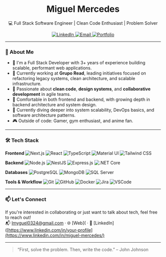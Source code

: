 <h1 align="center">Miguel Mercedes</h1>
<p align="center">💻 Full Stack Software Engineer | Clean Code Enthusiast | Problem Solver</p>

<p align="center">
  <a href="https://www.linkedin.com/in/your-profile">
    <img src="https://img.shields.io/badge/-LinkedIn-0A66C2?style=flat&logo=linkedin&logoColor=white" alt="LinkedIn">
  </a>
  <a href="mailto:your.email@example.com">
    <img src="https://img.shields.io/badge/-Email-D14836?style=flat&logo=gmail&logoColor=white" alt="Email">
  </a>
  <a href="[https://your-portfolio.com](https://migmerdev.vercel.app/)">
    <img src="https://img.shields.io/badge/-Portfolio-000?style=flat&logo=firefox-browser&logoColor=white" alt="Portfolio">
  </a>
</p>

---

### 👋 About Me

- 🎯 I'm a Full Stack Developer with 3+ years of experience building scalable, performant web applications.
- 💼 Currently working at **Grupo Read**, leading initiatives focused on refactoring legacy systems, clean architecture, and scalable infrastructure.
- 🧠 Passionate about **clean code**, **design systems**, and **collaborative development** in agile teams.
- 🔧 Comfortable in both frontend and backend, with growing depth in backend architecture and system design.
- 🌱 Currently diving deeper into system scalability, DevOps basics, and software architecture patterns.
- 🎮 Outside of code: Gamer, gym enthusiast, and anime fan.

---

### 🛠 Tech Stack

**Frontend**
![Next.js](https://img.shields.io/badge/-Next.js-000000?style=flat&logo=next.js)
![React](https://img.shields.io/badge/-React-61DAFB?style=flat&logo=react&logoColor=black)
![TypeScript](https://img.shields.io/badge/-TypeScript-3178C6?style=flat&logo=typescript&logoColor=white)
![Material UI](https://img.shields.io/badge/-Material%20UI-007FFF?style=flat&logo=mui)
![Tailwind CSS](https://img.shields.io/badge/-Tailwind%20CSS-06B6D4?style=flat&logo=tailwindcss)

**Backend**
![Node.js](https://img.shields.io/badge/-Node.js-339933?style=flat&logo=node.js)
![NestJS](https://img.shields.io/badge/-NestJS-E0234E?style=flat&logo=nestjs&logoColor=white)
![Express.js](https://img.shields.io/badge/-Express.js-000000?style=flat&logo=express)
![.NET Core](https://img.shields.io/badge/-.NET-512BD4?style=flat&logo=dotnet&logoColor=white)

**Databases**
![PostgreSQL](https://img.shields.io/badge/-PostgreSQL-336791?style=flat&logo=postgresql)
![MongoDB](https://img.shields.io/badge/-MongoDB-47A248?style=flat&logo=mongodb)
![SQL Server](https://img.shields.io/badge/-SQL%20Server-CC2927?style=flat&logo=microsoftsqlserver&logoColor=white)

**Tools & Workflow**
![Git](https://img.shields.io/badge/-Git-F05032?style=flat&logo=git)
![GitHub](https://img.shields.io/badge/-GitHub-181717?style=flat&logo=github)
![Docker](https://img.shields.io/badge/-Docker-2496ED?style=flat&logo=docker&logoColor=white)
![Jira](https://img.shields.io/badge/-Jira-0052CC?style=flat&logo=jira)
![VSCode](https://img.shields.io/badge/-VSCode-007ACC?style=flat&logo=visualstudiocode)

---

### 📫 Let's Connect

If you're interested in collaborating or just want to talk about tech, feel free to reach out!  
📬 [lmyguel0324@gmail.com](mailto:lmyguel0324@gmail.com) · 🌐 [Web]([]([https://github.com/MigueMercedes/#](https://migmerdev.vercel.app/)) · 💼 [LinkedIn]([https://www.linkedin.com/in/your-profile](https://www.linkedin.com/in/miguel-mercedes/)

---

> “First, solve the problem. Then, write the code.” – John Johnson
